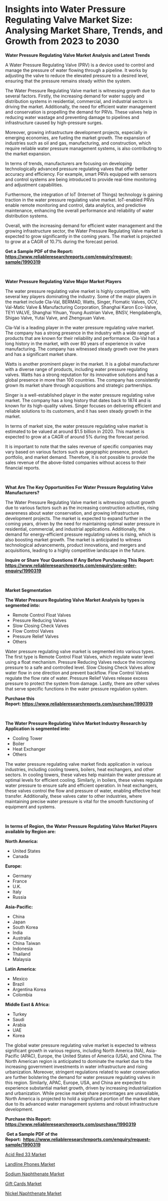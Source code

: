 <p><h1>Insights into Water Pressure Regulating Valve Market Size: Analysing Market Share, Trends, and Growth from 2023 to 2030</h1></p><p><strong>Water Pressure Regulating Valve Market Analysis and Latest Trends</strong></p>
<p><p>A Water Pressure Regulating Valve (PRV) is a device used to control and manage the pressure of water flowing through a pipeline. It works by adjusting the valve to reduce the elevated pressure to a desired level, ensuring that the pressure remains steady within the system.</p><p>The Water Pressure Regulating Valve market is witnessing growth due to several factors. Firstly, the increasing demand for water supply and distribution systems in residential, commercial, and industrial sectors is driving the market. Additionally, the need for efficient water management and conservation is propelling the demand for PRVs. These valves help in reducing water wastage and preventing damage to pipelines and infrastructure caused by high-pressure surges.</p><p>Moreover, growing infrastructure development projects, especially in emerging economies, are fueling the market growth. The expansion of industries such as oil and gas, manufacturing, and construction, which require reliable water pressure management systems, is also contributing to the market expansion.</p><p>In terms of trends, manufacturers are focusing on developing technologically advanced pressure regulating valves that offer better accuracy and efficiency. For example, smart PRVs equipped with sensors and control systems are being introduced to provide real-time monitoring and adjustment capabilities.</p><p>Furthermore, the integration of IoT (Internet of Things) technology is gaining traction in the water pressure regulating valve market. IoT-enabled PRVs enable remote monitoring and control, data analytics, and predictive maintenance, enhancing the overall performance and reliability of water distribution systems.</p><p>Overall, with the increasing demand for efficient water management and the growing infrastructure sector, the Water Pressure Regulating Valve market is expected to grow significantly in the coming years. The market is projected to grow at a CAGR of 10.7% during the forecast period.</p></p>
<p><strong>Get a Sample PDF of the Report:&nbsp; <a href="https://www.reliableresearchreports.com/enquiry/request-sample/1990319">https://www.reliableresearchreports.com/enquiry/request-sample/1990319</a></strong></p>
<p>&nbsp;</p>
<p><strong>Water Pressure Regulating Valve Major Market Players</strong></p>
<p><p>The water pressure regulating valve market is highly competitive, with several key players dominating the industry. Some of the major players in the market include Cla-Val, BERMAD, Watts, Singer, Flomatic Valves, OCV, Val-Matic Valve & Manufacturing Corporation, Shanghai Karon Eco-Valve, TEYI VALVE, Shanghai Yihuan, Young Austrian Valve, BNSV, Hengdabengfa, Shigao Valve, Yutai Valve, and Zhengxuan Valve.</p><p>Cla-Val is a leading player in the water pressure regulating valve market. The company has a strong presence in the industry with a wide range of products that are known for their reliability and performance. Cla-Val has a long history in the market, with over 80 years of experience in valve manufacturing. The company has witnessed steady growth over the years and has a significant market share.</p><p>Watts is another prominent player in the market. It is a global manufacturer with a diverse range of products, including water pressure regulating valves. Watts has a strong reputation for its innovative solutions and has a global presence in more than 100 countries. The company has consistently grown its market share through acquisitions and strategic partnerships.</p><p>Singer is a well-established player in the water pressure regulating valve market. The company has a long history that dates back to 1874 and is known for its high-quality valves. Singer focuses on delivering efficient and reliable solutions to its customers, and it has seen steady growth in the market.</p><p>In terms of market size, the water pressure regulating valve market is estimated to be valued at around $1.5 billion in 2020. This market is expected to grow at a CAGR of around 5% during the forecast period.</p><p>It is important to note that the sales revenue of specific companies may vary based on various factors such as geographic presence, product portfolio, and market demand. Therefore, it is not possible to provide the sales revenue of the above-listed companies without access to their financial reports.</p></p>
<p>&nbsp;</p>
<p><strong>What Are The Key Opportunities For Water Pressure Regulating Valve Manufacturers?</strong></p>
<p><p>The Water Pressure Regulating Valve market is witnessing robust growth due to various factors such as the increasing construction activities, rising awareness about water conservation, and growing infrastructure development projects. The market is expected to expand further in the coming years, driven by the need for maintaining optimal water pressure in residential, commercial, and industrial applications. Additionally, the demand for energy-efficient pressure regulating valves is rising, which is also boosting market growth. The market is anticipated to witness technological advancements, product innovations, and mergers and acquisitions, leading to a highly competitive landscape in the future.</p></p>
<p><strong>Inquire or Share Your Questions If Any Before Purchasing This Report: <a href="https://www.reliableresearchreports.com/enquiry/pre-order-enquiry/1990319">https://www.reliableresearchreports.com/enquiry/pre-order-enquiry/1990319</a></strong></p>
<p>&nbsp;</p>
<p><strong>Market Segmentation</strong></p>
<p><strong>The Water Pressure Regulating Valve Market Analysis by types is segmented into:</strong></p>
<p><ul><li>Remote Control Float Valves</li><li>Pressure Reducing Valves</li><li>Slow Closing Check Valves</li><li>Flow Control Valves</li><li>Pressure Relief Valves</li><li>Others</li></ul></p>
<p><p>Water pressure regulating valve market is segmented into various types. The first type is Remote Control Float Valves, which regulate water level using a float mechanism. Pressure Reducing Valves reduce the incoming pressure to a safe and controlled level. Slow Closing Check Valves allow water flow in one direction and prevent backflow. Flow Control Valves regulate the flow rate of water. Pressure Relief Valves release excess pressure to protect the system from damage. Lastly, there are other valves that serve specific functions in the water pressure regulation system.</p></p>
<p><strong>Purchase this Report:&nbsp;<a href="https://www.reliableresearchreports.com/purchase/1990319">https://www.reliableresearchreports.com/purchase/1990319</a></strong></p>
<p>&nbsp;</p>
<p><strong>The Water Pressure Regulating Valve Market Industry Research by Application is segmented into:</strong></p>
<p><ul><li>Cooling Tower</li><li>Boiler</li><li>Heat Exchanger</li><li>Others</li></ul></p>
<p><p>The water pressure regulating valve market finds application in various industries, including cooling towers, boilers, heat exchangers, and other sectors. In cooling towers, these valves help maintain the water pressure at optimal levels for efficient cooling. Similarly, in boilers, these valves regulate water pressure to ensure safe and efficient operation. In heat exchangers, these valves control the flow and pressure of water, enabling effective heat transfer. Additionally, these valves cater to other industries, where maintaining precise water pressure is vital for the smooth functioning of equipment and systems.</p></p>
<p>&nbsp;</p>
<p><strong>In terms of Region, the Water Pressure Regulating Valve Market Players available by Region are:</strong></p>
<p>
    <p> <strong> North America: </strong>
        <ul>
            <li>United States</li>
            <li>Canada</li>
        </ul>
        </p> 
    <p> <strong> Europe: </strong>
        <ul>
            <li>Germany</li>
            <li>France</li>
            <li>U.K.</li>
            <li>Italy</li>
            <li>Russia</li>
        </ul>
        </p> 
    <p> <strong> Asia-Pacific: </strong>
        <ul>
            <li>China</li>
            <li>Japan</li>
            <li>South Korea</li>
            <li>India</li>
            <li>Australia</li>
            <li>China Taiwan</li>
            <li>Indonesia</li>
            <li>Thailand</li>
            <li>Malaysia</li>
        </ul>
        </p> 
    <p> <strong> Latin America: </strong>
        <ul>
            <li>Mexico</li>
            <li>Brazil</li>
            <li>Argentina Korea</li>
            <li>Colombia</li>
        </ul>
        </p> 
    <p> <strong> Middle East & Africa: </strong>
        <ul>
            <li>Turkey</li>
            <li>Saudi</li>
            <li>Arabia</li>
            <li>UAE</li>
            <li>Korea</li>
        </ul>
    </p>
    </p>
<p><p>The global water pressure regulating valve market is expected to witness significant growth in various regions, including North America (NA), Asia-Pacific (APAC), Europe, the United States of America (USA), and China. The North American region is anticipated to dominate the market due to the increasing government investments in water infrastructure and rising urbanization. Moreover, stringent regulations related to water conservation are further bolstering the demand for water pressure regulating valves in this region. Similarly, APAC, Europe, USA, and China are expected to experience substantial market growth, driven by increasing industrialization and urbanization. While precise market share percentages are unavailable, North America is projected to hold a significant portion of the market share due to its advanced water management systems and robust infrastructure development.</p></p>
<p><strong>Purchase this Report: <a href="https://www.reliableresearchreports.com/purchase/1990319">https://www.reliableresearchreports.com/purchase/1990319</a></strong></p>
<p>&nbsp;<strong>Get a Sample PDF of the Report:&nbsp;&nbsp;<a href="https://www.reliableresearchreports.com/enquiry/request-sample/1990319">https://www.reliableresearchreports.com/enquiry/request-sample/1990319</a></strong></p>
<p><strong></strong></p>
<p><p><a href="https://github.com/ChiragRP21/Market-Research-Report-List-1/blob/main/acid-red-33-market.md">Acid Red 33 Market</a></p><p><a href="https://www.linkedin.com/pulse/landline-phones-market-insights-players-forecast-till-uesde/">Landline Phones Market</a></p><p><a href="https://medium.com/@dannyharber1978/sodium-naphthenate-market-analysis-its-cagr-market-segmentation-and-global-industry-overview-4ae401b1c65c">Sodium Naphthenate Market</a></p><p><a href="https://www.linkedin.com/pulse/gift-cards-market-share-amp-new-trends-analysis-report-xqsze/">Gift Cards Market</a></p><p><a href="https://medium.com/@torreyjones2023/nickel-naphthenate-market-competitive-analysis-market-trends-and-forecast-to-2030-fdf7c3229809">Nickel Naphthenate Market</a></p></p>